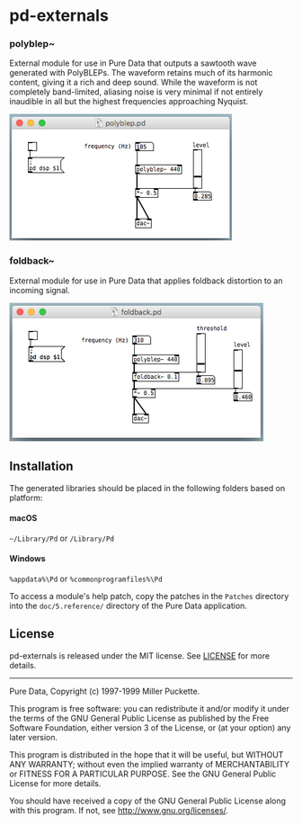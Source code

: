 #  pd-externals

### polyblep~
External module for use in Pure Data that outputs a sawtooth wave generated with PolyBLEPs. The waveform retains much of its harmonic content, giving it a rich and deep sound. While the waveform is not completely band-limited, aliasing noise is very minimal if not entirely inaudible in all but the highest frequencies approaching Nyquist.

![](https://github.com/cfloisand/pd-externals/blob/master/patch_polyblep.png "polyblep~ patch")

### foldback~
External module for use in Pure Data that applies foldback distortion to an incoming signal.

![](https://github.com/cfloisand/pd-externals/blob/master/patch_foldback.png "foldback~ patch")

## Installation
The generated libraries should be placed in the following folders based on platform:

#### macOS
`~/Library/Pd`
or
`/Library/Pd`

#### Windows
`%appdata%\Pd`
or
`%commonprogramfiles%\Pd`

To access a module's help patch, copy the patches in the `Patches` directory into the `doc/5.reference/` directory of the Pure Data application.

## License
pd-externals is released under the MIT license. See [LICENSE](https://github.com/cfloisand/pd-externals/blob/master/LICENSE.txt) for more details.

---

Pure Data, Copyright (c) 1997-1999 Miller Puckette.

This program is free software: you can redistribute it and/or modify it under the terms
of the GNU General Public License as published by the Free Software Foundation, either
version 3 of the License, or (at your option) any later version.

This program is distributed in the hope that it will be useful, but WITHOUT ANY WARRANTY;
without even the implied warranty of MERCHANTABILITY or FITNESS FOR A PARTICULAR PURPOSE.
See the  GNU General Public License for more details.

You should have received a copy of the GNU General Public License along with this program.
If not, see <http://www.gnu.org/licenses/>.
